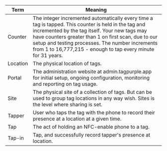 | Term | Meaning |
|--------|------------|
| Counter | The integer incremented automatically every time a tag is tapped. This counter is held in the tag and incremented by the tag itself. Your new tags may have counters greater than 1 on first scan, due to our setup and testing processes. The number increments from 1 to 16,777,215 - enough to tap every minute for 31 years. |
| Location | The physical location of tags. |
| Portal| The administration website at admin.tagpurple.app for initial setup, ongoing configuration, monitoring and reporting on tag usage. |
| Site     | The physical site of a collection of tags. But can be used to group tag locations in any way wish. Sites is the level where sharing is set. |
| Tapper | User who taps the tag with the phone to record their presence at a location at a given time. |
| Tap | The act of holding an NFC-enable phone to a tag. |
| Tap-in | Tap, and successfully record tapper's presence at location.  |


<!--stackedit_data:
eyJoaXN0b3J5IjpbNzA5MjQ4ODgyLDE5NjMwMjc0MDcsLTE0MT
k1ODE4MjEsMTYzNTQwMzY0OSwtMTIzMzE2OTE4OF19
-->